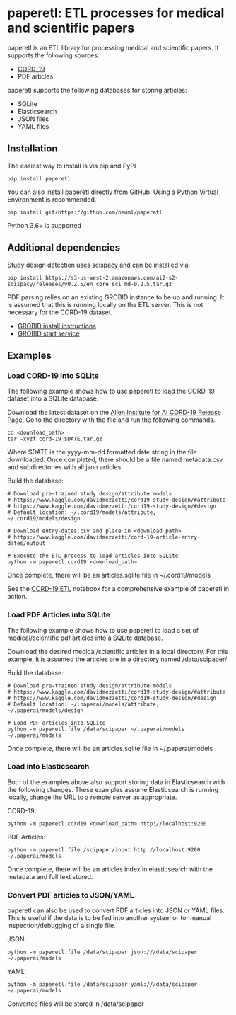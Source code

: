 # paperetl: ETL processes for medical and scientific papers

paperetl is an ETL library for processing medical and scientific papers. It supports the following sources:

- [CORD-19](https://www.semanticscholar.org/cord19)
- PDF articles

paperetl supports the following databases for storing articles:

- SQLite
- Elasticsearch
- JSON files
- YAML files

## Installation
The easiest way to install is via pip and PyPI

    pip install paperetl

You can also install paperetl directly from GitHub. Using a Python Virtual Environment is recommended.

    pip install git+https://github.com/neuml/paperetl

Python 3.6+ is supported

## Additional dependencies
Study design detection uses scispacy and can be installed via:

    pip install https://s3-us-west-2.amazonaws.com/ai2-s2-scispacy/releases/v0.2.5/en_core_sci_md-0.2.5.tar.gz

PDF parsing relies on an existing GROBID instance to be up and running. It is assumed that this is running locally on the ETL server. This is not
necessary for the CORD-19 dataset.

- [GROBID install instructions](https://grobid.readthedocs.io/en/latest/Install-Grobid/)
- [GROBID start service](https://grobid.readthedocs.io/en/latest/Grobid-service/)

## Examples

### Load CORD-19 into SQLite
The following example shows how to use paperetl to load the CORD-19 dataset into a SQLite database.

Download the latest dataset on the [Allen Institute for AI CORD-19 Release Page](https://ai2-semanticscholar-cord-19.s3-us-west-2.amazonaws.com/historical_releases.html). Go to the directory with the file and run the following commands.

    cd <download_path>
    tar -xvzf cord-19_$DATE.tar.gz

Where $DATE is the yyyy-mm-dd formatted date string in the file downloaded. Once completed, there should be a file named metadata.csv and subdirectories with all json articles.

Build the database:

    # Download pre-trained study design/attribute models
    # https://www.kaggle.com/davidmezzetti/cord19-study-design/#attribute
    # https://www.kaggle.com/davidmezzetti/cord19-study-design/#design
    # Default location: ~/.cord19/models/attribute, ~/.cord19/models/design

    # Download entry-dates.csv and place in <download path>
    # https://www.kaggle.com/davidmezzetti/cord-19-article-entry-dates/output

    # Execute the ETL process to load articles into SQLite
    python -m paperetl.cord19 <download_path>

Once complete, there will be an articles.sqlite file in ~/.cord19/models

See the [CORD-19 ETL](https://www.kaggle.com/davidmezzetti/cord-19-etl) notebook for a comprehensive example of paperetl in action.

### Load PDF Articles into SQLite
The following example shows how to use paperetl to load a set of medical/scientific pdf articles into a SQLite database.

Download the desired medical/scientific articles in a local directory. For this example, it is assumed the articles are in a directory named /data/scipaper/

Build the database:

    # Download pre-trained study design/attribute models
    # https://www.kaggle.com/davidmezzetti/cord19-study-design/#attribute
    # https://www.kaggle.com/davidmezzetti/cord19-study-design/#design
    # Default location: ~/.paperai/models/attribute, ~/.paperai/models/design

    # Load PDF articles into SQLite
    python -m paperetl.file /data/scipaper ~/.paperai/models ~/.paperai/models

Once complete, there will be an articles.sqlite file in ~/.paperai/models

### Load into Elasticsearch
Both of the examples above also support storing data in Elasticsearch with the following changes. These examples assume Elasticsearch is running locally, change the URL to a remote server as appropriate.

CORD-19:

    python -m paperetl.cord19 <download_path> http://localhost:9200

PDF Articles:

    python -m paperetl.file /scipaper/input http://localhost:9200 ~/.paperai/models

Once complete, there will be an articles index in elasticsearch with the metadata and full text stored.

### Convert PDF articles to JSON/YAML
paperetl can also be used to convert PDF articles into JSON or YAML files. This is useful if the data is to be fed into another system or for manual inspection/debugging of a single file.

JSON:

    python -m paperetl.file /data/scipaper json:///data/scipaper ~/.paperai/models

YAML:

    python -m paperetl.file /data/scipaper yaml:///data/scipaper ~/.paperai/models

Converted files will be stored in /data/scipaper
